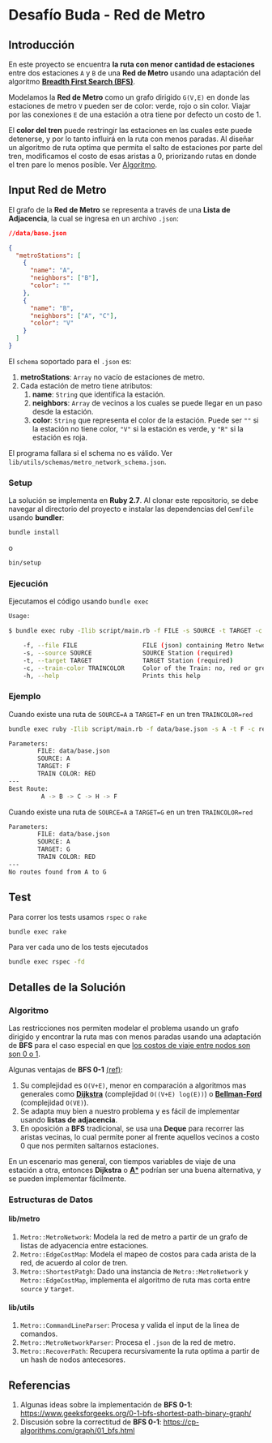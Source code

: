 # Desafío Buda - Red de Metro


## Introducción

En este proyecto se encuentra **la ruta con menor cantidad de estaciones** entre dos estaciones `A` y `B` de una **Red de Metro** usando una adaptación del algoritmo [**Breadth First Search (BFS)**](https://en.wikipedia.org/wiki/Breadth-first_search).

Modelamos la **Red de Metro** como un grafo dirigido `G(V,E)` en donde las estaciones de metro `V` pueden ser de color: verde, rojo o sin color. Viajar por las conexiones `E` de una estación a otra tiene por defecto un costo de 1.

El **color del tren** puede restringir las estaciones en las cuales este puede detenerse, y por lo tanto influirá en la ruta con menos paradas. Al diseñar un algoritmo de ruta optima que permita el salto de estaciones por parte del tren, modificamos el costo de esas aristas a 0, priorizando rutas en donde el tren pare lo menos posible. Ver [Algoritmo](#algoritmo).



## Input Red de Metro


El grafo de la  **Red de Metro** se representa a través de una **Lista de Adjacencia**, la cual se ingresa en un archivo `.json`:

```json
//data/base.json

{
  "metroStations": [
    {
      "name": "A",
      "neighbors": ["B"],
      "color": ""
    },
    {
      "name": "B",
      "neighbors": ["A", "C"],
      "color": "V"
    }
  ]
}
```

El `schema` soportado para el `.json` es:

1. **metroStations**: `Array` no vacío de estaciones de metro.
2. Cada estación de metro tiene atributos:
   1.  **name**: `String` que identifica la estación.
   2. **neighbors**: `Array` de vecinos a los cuales se puede llegar en un paso desde la estación.
   3. **color**: `String` que representa el color de la estación. Puede ser `""` si la estación no tiene color, `"V"` si la estación es verde, y `"R"` si la estación es roja.

El programa fallara si el schema no es válido. Ver `lib/utils/schemas/metro_network_schema.json`.


### Setup

La solución se implementa en **Ruby 2.7**. Al clonar este repositorio, se debe navegar al directorio del proyecto e instalar las dependencias del `Gemfile` usando  **bundler**:

```sh
bundle install
```
o
```sh
bin/setup
```


### Ejecución

Ejecutamos el código usando `bundle exec`


```sh
Usage:

$ bundle exec ruby -Ilib script/main.rb -f FILE -s SOURCE -t TARGET -c TRAINCOLOR

    -f, --file FILE                  FILE (json) containing Metro Network (required)
    -s, --source SOURCE              SOURCE Station (required)
    -t, --target TARGET              TARGET Station (required)
    -c, --train-color TRAINCOLOR     Color of the Train: no, red or green (optional)
    -h, --help                       Prints this help
```


### Ejemplo

Cuando existe una ruta de `SOURCE=A` a `TARGET=F` en un tren `TRAINCOLOR=red`

```sh
bundle exec ruby -Ilib script/main.rb -f data/base.json -s A -t F -c red

Parameters:
        FILE: data/base.json
        SOURCE: A
        TARGET: F
        TRAIN COLOR: RED
---
Best Route:
         A -> B -> C -> H -> F
```

Cuando existe una ruta de `SOURCE=A` a `TARGET=G` en un tren `TRAINCOLOR=red`

```sh
Parameters:
        FILE: data/base.json
        SOURCE: A
        TARGET: G
        TRAIN COLOR: RED
---
No routes found from A to G

```

## Test

Para correr los tests usamos `rspec` o `rake`

```sh
bundle exec rake
```

Para ver cada uno de los tests ejecutados

```sh
bundle exec rspec -fd
```



## Detalles de la Solución

### Algoritmo

Las restricciones nos permiten modelar el problema usando un grafo dirigido y encontrar la ruta mas con menos paradas usando una adaptación de **BFS** para el caso especial en que [los costos de viaje entre nodos son son 0 o 1](https://www.geeksforgeeks.org/0-1-bfs-shortest-path-binary-graph/ ).


Algunas ventajas de **BFS 0-1** [(ref)](https://cp-algorithms.com/graph/01_bfs.html):


1. Su complejidad es `O(V+E)`, menor en comparación a algoritmos mas generales como [**Dijkstra**](https://en.wikipedia.org/wiki/Dijkstra%27s_algorithm) (complejidad `O((V+E) log(E))`) o [**Bellman-Ford**](https://en.wikipedia.org/wiki/Bellman%E2%80%93Ford_algorithm) (complejidad `O(VE)`).
2. Se adapta muy bien a nuestro problema y es fácil de implementar usando **listas de adjacencia**.
3. En oposición a **BFS** tradicional, se usa una **Deque** para recorrer las aristas vecinas, lo cual permite poner al frente aquellos vecinos a costo 0 que nos permiten saltarnos estaciones.

En un escenario mas general, con tiempos variables de viaje de una estación a otra, entonces **Dijkstra**  o [**A***](https://en.wikipedia.org/wiki/A*_search_algorithm#:~:text=A*%20is%20an%20informed%20search,shortest%20time%2C%20etc.) podrían ser una buena alternativa, y se pueden implementar fácilmente.


### Estructuras de Datos

#### lib/metro

1. `Metro::MetroNetwork`: Modela la red de metro a partir de un grafo de listas de adyacencia entre estaciones.
2. `Metro::EdgeCostMap`: Modela el mapeo de costos para cada arista de la red, de acuerdo al color de tren.
3. `Metro::ShortestPatgh`: Dado una instancia de  `Metro::MetroNetwork` y `Metro::EdgeCostMap`, implementa el algoritmo de ruta mas corta entre `source` y `target`.
#### lib/utils

1. `Metro::CommandLineParser`: Procesa y valida el input de la linea de comandos.
2. `Metro::MetroNetworkParser`: Procesa el `.json` de la red de metro.
3. `Metro::RecoverPath`: Recupera recursivamente la ruta optima a partir de un hash de nodos antecesores.


## Referencias

1. Algunas ideas sobre la implementación de **BFS 0-1**: https://www.geeksforgeeks.org/0-1-bfs-shortest-path-binary-graph/
2. Discusión sobre la correctitud de **BFS 0-1**: https://cp-algorithms.com/graph/01_bfs.html
